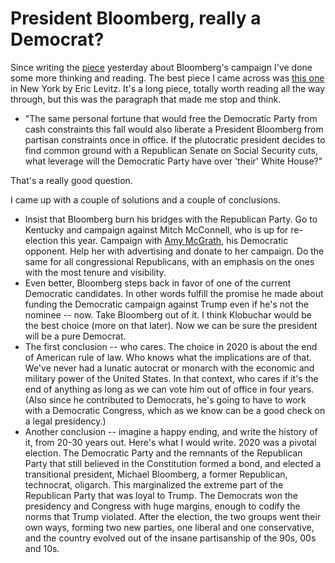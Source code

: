 # President Bloomberg, really a Democrat?
Since writing the <a href="https://nymag.com/intelligencer/2020/02/why-democrats-should-not-nominate-bloomberg-sexual-harassment-plutocracy.html">piece</a> yesterday about Bloomberg's campaign I've done some more thinking and reading. The best piece I came across was <a href="https://nymag.com/intelligencer/2020/02/why-democrats-should-not-nominate-bloomberg-sexual-harassment-plutocracy.html">this one</a> in New York by Eric Levitz. It's a long piece, totally worth reading all the way through, but this was the paragraph that made me stop and think.  
* "The same personal fortune that would free the Democratic Party from cash constraints this fall would also liberate a President Bloomberg from partisan constraints once in office. If the plutocratic president decides to find common ground with a Republican Senate on Social Security cuts, what leverage will the Democratic Party have over 'their' White House?"

That's a really good question. 

I came up with a couple of solutions and a couple of conclusions.
* Insist that Bloomberg burn his bridges with the Republican Party. Go to Kentucky and campaign against Mitch McConnell, who is up for re-election this year. Campaign with <a href="https://en.wikipedia.org/wiki/Amy_McGrath">Amy McGrath</a>, his Democratic opponent. Help her with advertising and donate to her campaign. Do the same for all congressional Republicans, with an emphasis on the ones with the most tenure and visibility. 
* Even better, Bloomberg steps back in favor of one of the current Democratic candidates. In other words fulfill the promise he made about funding the Democratic campaign against Trump even if he's not the nominee -- now. Take Bloomberg out of it. I think Klobuchar would be the best choice (more on that later). Now we can be sure the president will be a pure Democrat. 
* The first conclusion -- who cares. The choice in 2020 is about the end of American rule of law. Who knows what the implications are of that. We've never had a lunatic autocrat or monarch with the economic and military power of the United States. In that context, who cares if it's the end of anything as long as we can vote him out of office in four years. (Also since he contributed to Democrats, he's going to have to work with a Democratic Congress, which as we know can be a good check on a legal presidency.)
* Another conclusion -- imagine a happy ending, and write the history of it, from 20-30 years out. Here's what I would write. 2020 was a pivotal election. The Democratic Party and the remnants of the Republican Party that still believed in the Constitution formed a bond, and elected a transitional president, Michael Bloomberg, a former Republican, technocrat, oligarch. This marginalized the extreme part of the Republican Party that was loyal to Trump. The Democrats won the presidency and Congress with huge margins, enough to codify the norms that Trump violated. After the election, the two groups went their own ways, forming two new parties, one liberal and one conservative, and the country evolved out of the insane partisanship of the 90s, 00s and 10s. 

